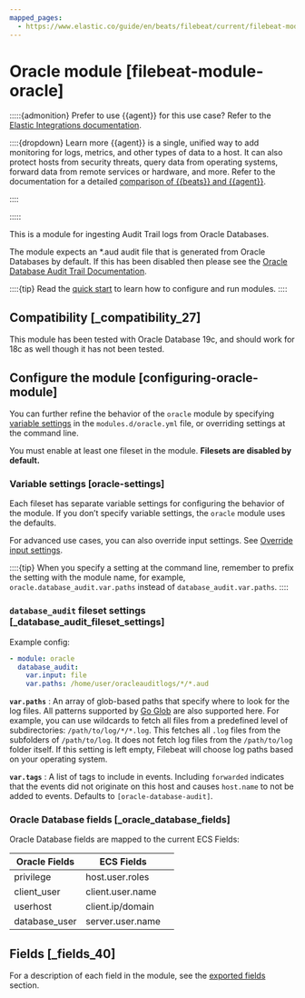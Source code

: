 ```yaml
---
mapped_pages:
  - https://www.elastic.co/guide/en/beats/filebeat/current/filebeat-module-oracle.html
---
```


# Oracle module [filebeat-module-oracle]

:::::{admonition} Prefer to use {{agent}} for this use case?
Refer to the [Elastic Integrations documentation](integration-docs://reference/oracle.md).

::::{dropdown} Learn more
{{agent}} is a single, unified way to add monitoring for logs, metrics, and other types of data to a host. It can also protect hosts from security threats, query data from operating systems, forward data from remote services or hardware, and more. Refer to the documentation for a detailed [comparison of {{beats}} and {{agent}}](docs-content://reference/ingestion-tools/fleet/index.md).

::::


:::::


This is a module for ingesting Audit Trail logs from Oracle Databases.

The module expects an *.aud audit file that is generated from Oracle Databases by default. If this has been disabled then please see the [Oracle Database Audit Trail Documentation](https://docs.oracle.com/en/database/oracle/oracle-database/19/dbseg/introduction-to-auditing.html#GUID-8D96829C-9151-4FA4-BED9-831D088F12FF).

::::{tip}
Read the [quick start](/reference/filebeat/filebeat-installation-configuration.md) to learn how to configure and run modules.
::::



## Compatibility [_compatibility_27]

This module has been tested with Oracle Database 19c, and should work for 18c as well though it has not been tested.


## Configure the module [configuring-oracle-module]

You can further refine the behavior of the `oracle` module by specifying [variable settings](#oracle-settings) in the `modules.d/oracle.yml` file, or overriding settings at the command line.

You must enable at least one fileset in the module. **Filesets are disabled by default.**


### Variable settings [oracle-settings]

Each fileset has separate variable settings for configuring the behavior of the module. If you don’t specify variable settings, the `oracle` module uses the defaults.

For advanced use cases, you can also override input settings. See [Override input settings](/reference/filebeat/advanced-settings.md).

::::{tip}
When you specify a setting at the command line, remember to prefix the setting with the module name, for example, `oracle.database_audit.var.paths` instead of `database_audit.var.paths`.
::::



### `database_audit` fileset settings [_database_audit_fileset_settings]

Example config:

```yaml
- module: oracle
  database_audit:
    var.input: file
    var.paths: /home/user/oracleauditlogs/*/*.aud
```

**`var.paths`**
:   An array of glob-based paths that specify where to look for the log files. All patterns supported by [Go Glob](https://golang.org/pkg/path/filepath/#Glob) are also supported here. For example, you can use wildcards to fetch all files from a predefined level of subdirectories: `/path/to/log/*/*.log`. This fetches all `.log` files from the subfolders of `/path/to/log`. It does not fetch log files from the `/path/to/log` folder itself. If this setting is left empty, Filebeat will choose log paths based on your operating system.

**`var.tags`**
:   A list of tags to include in events. Including `forwarded` indicates that the events did not originate on this host and causes `host.name` to not be added to events. Defaults to `[oracle-database-audit]`.


### Oracle Database fields [_oracle_database_fields]

Oracle Database fields are mapped to the current ECS Fields:

| Oracle Fields | ECS Fields |  |
| --- | --- | --- |
| privilege | host.user.roles |  |
| client_user | client.user.name |  |
| userhost | client.ip/domain |  |
| database_user | server.user.name |  |


## Fields [_fields_40]

For a description of each field in the module, see the [exported fields](/reference/filebeat/exported-fields-oracle.md) section.

